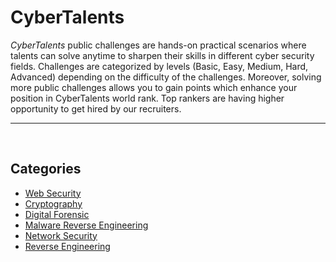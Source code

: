 # CyberTalents
*CyberTalents* public challenges are hands-on practical scenarios where talents can solve anytime to sharpen their skills in different cyber security fields. Challenges are categorized by levels (Basic, Easy, Medium, Hard, Advanced) depending on the difficulty of the challenges. Moreover, solving more public challenges allows you to gain points which enhance your position in CyberTalents world rank. Top rankers are having higher opportunity to get hired by our recruiters.

______________________________________________
<br>

## Categories
- [Web Security](/ctf-writeups/CyberTalents/Web_Security)
- [Cryptography](/ctf-writeups/CyberTalents/Cryptography)
- [Digital Forensic](/ctf-writeups/CyberTalents/Digital_Forensic)
- [Malware Reverse Engineering](/ctf-writeups/CyberTalents/Malware_Reverse_Engineering)
- [Network Security](/ctf-writeups/CyberTalents/Network_Security)
- [Reverse Engineering](/ctf-writeups/CyberTalents/Reverse_Engineering)
